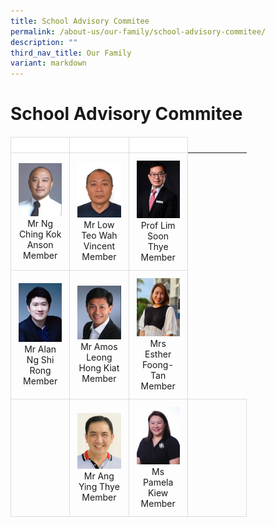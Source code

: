 ```yaml
---
title: School Advisory Commitee
permalink: /about-us/our-family/school-advisory-commitee/
description: ""
third_nav_title: Our Family
variant: markdown
---
```

# School Advisory Commitee

<style>
 
table {
	width: 75%;
	border-collapse: collapse;
	margin-top: 20px;
	max-width: 600px;
}

th, td {
      border: 1px solid #dddddd;
      text-align: left;
      padding: 12px;
}

th {
	background-color: #FFFFFF;
	width: 25%;
}
	
td { 
			text-align: center !important;  
			width: 25%;
}
</style>

<table>
	<thead>
  <tr>
    <th></th>
    <th></th>
    <th></th>
  </tr>
	</thead>
	<tbody>
  <tr>
    <td><img src="/images/About%20us/Our%20Family/sac3.jpg">Mr Ng Ching Kok Anson<br>Member</td>
    <td><img src="/images/About%20us/Our%20Family/sac2.jpg"> Mr Low Teo Wah Vincent<br>Member</td>
    <td><img src="/images/About%20us/Our%20Family/DrLimSoonThye.jpeg">Prof Lim Soon Thye<br>Member</td>
  </tr>
  <tr>
    <td><img src="/images/About%20us/Our%20Family/alanngshirong.jpg">Mr Alan Ng Shi Rong<br>Member</td>
    <td><img src="/images/About%20us/Our%20Family/amosleonghongkiat.jpg"> Mr Amos Leong Hong Kiat<br>Member</td>
    <td><img src="/images/About%20us/Our%20Family/estherfoongtan.jpg">Mrs Esther Foong-Tan<br>Member</td>
  </tr>
		  <tr>
    <td></td>
			<td><img src="/images/About%20us/Our%20Family/Mr_Ang_Ying_Thye.jpg">Mr Ang Ying Thye<br>Member </td>
				<td><img src="/images/About%20us/Our%20Family/MsPamelaKiew.jpg">Ms Pamela Kiew<br>Member </td>
			<td>   </td>
  </tr>

  </tbody></table>
